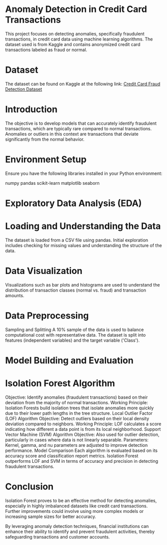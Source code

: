 # Anomaly Detection in Credit Card Transactions
This project focuses on detecting anomalies, specifically fraudulent transactions, in credit card data using machine learning algorithms. The dataset used is from Kaggle and contains anonymized credit card transactions labeled as fraud or normal.

# Dataset
The dataset can be found on Kaggle at the following link:
[Credit Card Fraud Detection Dataset](https://www.kaggle.com/datasets/mlg-ulb/creditcardfraud)

# Introduction
The objective is to develop models that can accurately identify fraudulent transactions, which are typically rare compared to normal transactions. Anomalies or outliers in this context are transactions that deviate significantly from the normal behavior.

# Environment Setup
Ensure you have the following libraries installed in your Python environment:

numpy
pandas
scikit-learn
matplotlib
seaborn


# Exploratory Data Analysis (EDA)


# Loading and Understanding the Data
The dataset is loaded from a CSV file using pandas.
Initial exploration includes checking for missing values and understanding the structure of the data.


# Data Visualization
Visualizations such as bar plots and histograms are used to understand the distribution of transaction classes (normal vs. fraud) and transaction amounts.

# Data Preprocessing
Sampling and Splitting
A 10% sample of the data is used to balance computational cost with representative data.
The dataset is split into features (independent variables) and the target variable ('Class').


# Model Building and Evaluation


# Isolation Forest Algorithm
Objective: Identify anomalies (fraudulent transactions) based on their deviation from the majority of normal transactions.
Working Principle: Isolation Forests build isolation trees that isolate anomalies more quickly due to their lower path lengths in the tree structure.
Local Outlier Factor (LOF) Algorithm
Objective: Detect outliers based on their local density deviation compared to neighbors.
Working Principle: LOF calculates a score indicating how different a data point is from its local neighborhood.
Support Vector Machine (SVM) Algorithm
Objective: Also used for outlier detection, particularly in cases where data is not linearly separable.
Parameters: Kernel, gamma, and nu parameters are adjusted to improve detection performance.
Model Comparison
Each algorithm is evaluated based on its accuracy score and classification report metrics.
Isolation Forest outperforms LOF and SVM in terms of accuracy and precision in detecting fraudulent transactions.


# Conclusion
Isolation Forest proves to be an effective method for detecting anomalies, especially in highly imbalanced datasets like credit card transactions. Further improvements could involve using more complex models or increasing sample sizes for better accuracy.

By leveraging anomaly detection techniques, financial institutions can enhance their ability to identify and prevent fraudulent activities, thereby safeguarding transactions and customer accounts.